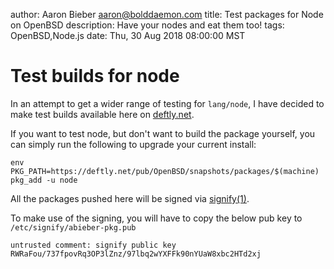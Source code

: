 author: Aaron Bieber <aaron@bolddaemon.com>
title: Test packages for Node on OpenBSD
description: Have your nodes and eat them too!
tags: OpenBSD,Node.js
date: Thu, 30 Aug 2018 08:00:00 MST

# Test builds for node

In an attempt to get a wider range of testing for `lang/node`, I have decided
to make test builds available here on [deftly.net](https://deftly.net/pub/OpenBSD).

If you want to test node, but don't want to build the package yourself, you
can simply run the following to upgrade your current install:

```
env PKG_PATH=https://deftly.net/pub/OpenBSD/snapshots/packages/$(machine) pkg_add -u node
```

All the packages pushed here will be signed via [signify(1)](https://man.openbsd.org/signify).

To make use of the signing, you will have to copy the below pub key to
`/etc/signify/abieber-pkg.pub`

```
untrusted comment: signify public key
RWRaFou/737fpovRq3OP3lZnz/97lbq2wYXFFk90nYUaW8xbc2HTd2xj
```
